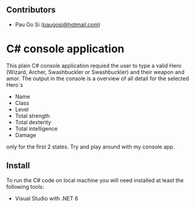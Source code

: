 ## Contributors
* Pau Go Si (paugosi@hotmail.com)

# C# console application
This plain C# console application requied the user to type a valid Hero (Wizard, Archer, Swashbuckler or Swashbuckler) and their weapon and amor.
The output in the console is a overview of all detail for the selected Hero`s
* Name
* Class
* Level
* Total strength
* Total dexterity
* Total intelligence
* Damage

only for the first 2 states. Try and play around with my console app.

## Install
To run the C# code on local machine you will need installed at least the following tools:
* Visual Studio with .NET 6
